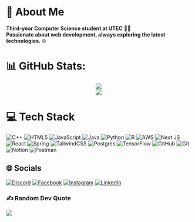 # 💫 About Me
 **Third-year Computer Science student at UTEC**  👨‍💻<br> **Passionate about web development, always exploring the latest technologies.** 🌐
 
# 📊 GitHub Stats:
<div align="center">
  <img src="https://github-readme-streak-stats.herokuapp.com/?user=joaquinsalinas06&theme=vue-dark&hide_border=false"/>
  <br/>
  <img src="https://github-readme-stats.vercel.app/api/top-langs/?username=joaquinsalinas06&theme=vue-dark&hide_border=false&include_all_commits=false&count_private=false&layout=compact"/>
</div>

# 💻 Tech Stack
![C++](https://img.shields.io/badge/c++-%2300599C.svg?style=for-the-badge&logo=c%2B%2B&logoColor=white) ![HTML5](https://img.shields.io/badge/html5-%23E34F26.svg?style=for-the-badge&logo=html5&logoColor=white) ![JavaScript](https://img.shields.io/badge/javascript-%23323330.svg?style=for-the-badge&logo=javascript&logoColor=%23F7DF1E) ![Java](https://img.shields.io/badge/java-%23ED8B00.svg?style=for-the-badge&logo=openjdk&logoColor=white) ![Python](https://img.shields.io/badge/python-3670A0?style=for-the-badge&logo=python&logoColor=ffdd54) ![R](https://img.shields.io/badge/r-%23276DC3.svg?style=for-the-badge&logo=r&logoColor=white) ![AWS](https://img.shields.io/badge/AWS-%23FF9900.svg?style=for-the-badge&logo=amazon-aws&logoColor=white) ![Next JS](https://img.shields.io/badge/Next-black?style=for-the-badge&logo=next.js&logoColor=white) ![React](https://img.shields.io/badge/react-%2320232a.svg?style=for-the-badge&logo=react&logoColor=%2361DAFB) ![Spring](https://img.shields.io/badge/spring-%236DB33F.svg?style=for-the-badge&logo=spring&logoColor=white) ![TailwindCSS](https://img.shields.io/badge/tailwindcss-%2338B2AC.svg?style=for-the-badge&logo=tailwind-css&logoColor=white) ![Postgres](https://img.shields.io/badge/postgres-%23316192.svg?style=for-the-badge&logo=postgresql&logoColor=white) ![TensorFlow](https://img.shields.io/badge/TensorFlow-%23FF6F00.svg?style=for-the-badge&logo=TensorFlow&logoColor=white) ![GitHub](https://img.shields.io/badge/github-%23121011.svg?style=for-the-badge&logo=github&logoColor=white) ![Git](https://img.shields.io/badge/git-%23F05033.svg?style=for-the-badge&logo=git&logoColor=white)  ![Notion](https://img.shields.io/badge/Notion-%23000000.svg?style=for-the-badge&logo=notion&logoColor=white) ![Postman](https://img.shields.io/badge/Postman-FF6C37?style=for-the-badge&logo=postman&logoColor=white)

## 🌐 Socials
[![Discord](https://img.shields.io/badge/Discord-%237289DA.svg?logo=discord&logoColor=white)](https://discord.gg/joaquinsalinas7858) [![Facebook](https://img.shields.io/badge/Facebook-%231877F2.svg?logo=Facebook&logoColor=white)](https://www.facebook.com/salinsuwu/) [![Instagram](https://img.shields.io/badge/Instagram-%23E4405F.svg?logo=Instagram&logoColor=white)](https://instagram.com/salinsuwu) [![LinkedIn](https://img.shields.io/badge/LinkedIn-%230077B5.svg?logo=linkedin&logoColor=white)](www.linkedin.com/in/joaquin-mauricio-salinas-salas-a19a90257) 

### ✍️ Random Dev Quote
![](https://quotes-github-readme.vercel.app/api?type=horizontal&theme=radical)
